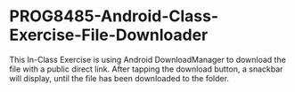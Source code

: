 # PROG8485-Android-Class-Exercise-File-Downloader
This In-Class Exercise is using Android DownloadManager to download the file with a public direct link. After tapping the download button, a snackbar will display, until the file has been downloaded to the folder.
